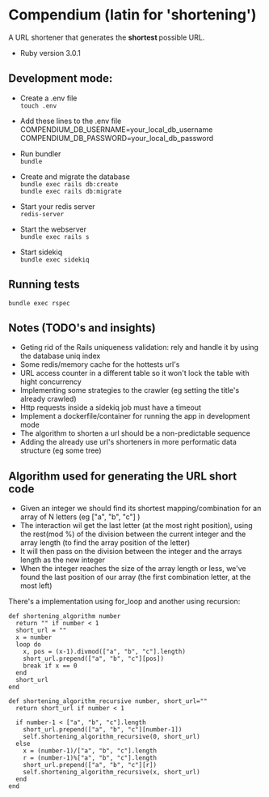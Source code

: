 # Compendium (latin for 'shortening')

  A URL shortener that generates the <b> shortest </b> possible URL.

* Ruby version 3.0.1

## Development mode:

  - Create a .env file\
  `touch .env`

  - Add these lines to the .env file\
  COMPENDIUM_DB_USERNAME=your_local_db_username\
  COMPENDIUM_DB_PASSWORD=your_local_db_password

  - Run bundler\
  `bundle`

  - Create and migrate the database\
  `bundle exec rails db:create`\
  `bundle exec rails db:migrate`

  - Start your redis server\
  `redis-server`

  - Start the webserver\
  `bundle exec rails s`
  
  - Start sidekiq\
  `bundle exec sidekiq`

## Running tests
 
 `bundle exec rspec`

 ## Notes (TODO's and insights)

  - Geting rid of the Rails uniqueness validation: rely and handle it by using the database uniq index
  - Some redis/memory cache for the hottests url's
  - URL access counter in a different table so it won't lock the table with hight concurrency
  - Implementing some strategies to the crawler (eg setting the title's already crawled)
  - Http requests inside a sidekiq job must have a timeout
  - Implement a dockerfile/container for running the app in development mode
  - The algorithm to shorten a url should be a non-predictable sequence
  - Adding the already use url's shorteners in more performatic data structure (eg some tree)

## Algorithm used for generating the URL short code
  - Given an integer we should find its shortest mapping/combination for an array of N letters (eg ["a", "b", "c"] )
  - The interaction wil get the last letter (at the most right position), using the rest(mod %) of the division between the current integer and the array length (to find the array position of the letter)
  - It will then pass on the division between the integer and the arrays length as the new integer
  - When the integer reaches the size of the array length or less, we've found the last position of our array (the first combination letter, at the most left)

  There's a implementation using for_loop and another using recursion:

  ```
  def shortening_algorithm number
    return "" if number < 1
    short_url = ""
    x = number
    loop do
      x, pos = (x-1).divmod(["a", "b", "c"].length)
      short_url.prepend(["a", "b", "c"][pos])
      break if x == 0
    end
    short_url
  end
  ```

  ```
  def shortening_algorithm_recursive number, short_url=""
    return short_url if number < 1
    
    if number-1 < ["a", "b", "c"].length
      short_url.prepend(["a", "b", "c"][number-1])
      self.shortening_algorithm_recursive(0, short_url)
    else
      x = (number-1)/["a", "b", "c"].length
      r = (number-1)%["a", "b", "c"].length
      short_url.prepend(["a", "b", "c"][r])
      self.shortening_algorithm_recursive(x, short_url)
    end
  end
  ```